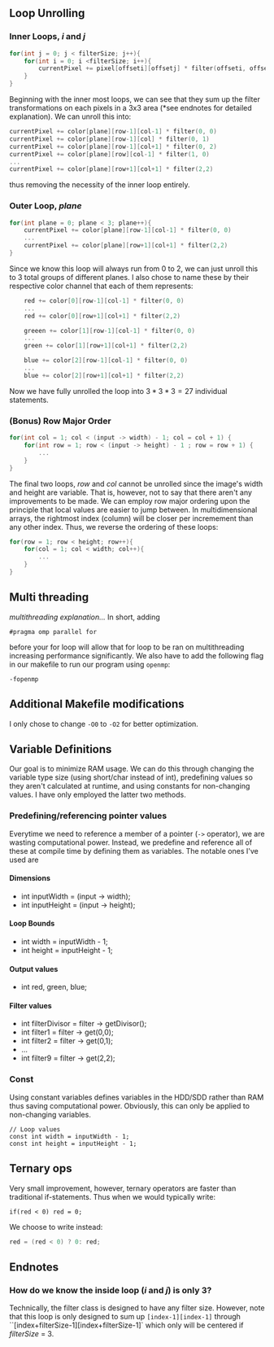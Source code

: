 ## Loop Unrolling

### Inner Loops, *i* and *j*
```c++
for(int j = 0; j < filterSize; j++){
    for(int i = 0; i <filterSize; i++){
        currentPixel += pixel[offseti][offsetj] * filter(offseti, offsetj);
    }
}
```
Beginning with the inner most loops, we can see that they sum up the filter transformations on each pixels in a 3x3 area (*see endnotes for detailed explanation). We can unroll this into:
```c++
currentPixel += color[plane][row-1][col-1] * filter(0, 0)
currentPixel += color[plane][row-1][col] * filter(0, 1)
currentPixel += color[plane][row-1][col+1] * filter(0, 2)
currentPixel += color[plane][row][col-1] * filter(1, 0)
...
currentPixel += color[plane][row+1][col+1] * filter(2,2)
```
thus removing the necessity of the inner loop entirely.

### Outer Loop, *plane*
```c++
for(int plane = 0; plane < 3; plane++){
    currentPixel += color[plane][row-1][col-1] * filter(0, 0)
    ...
    currentPixel += color[plane][row+1][col+1] * filter(2,2)
}
```
Since we know this loop will always run from 0 to 2, we can just unroll this to 3 total groups of different planes. I also chose to name these by their respective color channel that each of them represents:
```c++
    red += color[0][row-1][col-1] * filter(0, 0)
    ...
    red += color[0][row+1][col+1] * filter(2,2)

    greeen += color[1][row-1][col-1] * filter(0, 0)
    ...
    green += color[1][row+1][col+1] * filter(2,2)

    blue += color[2][row-1][col-1] * filter(0, 0)
    ...
    blue += color[2][row+1][col+1] * filter(2,2)
```
Now we have fully unrolled the loop into $3 * 3 * 3 = 27$ individual statements.

### (Bonus) Row Major Order
```c++
for(int col = 1; col < (input -> width) - 1; col = col + 1) {
    for(int row = 1; row < (input -> height) - 1 ; row = row + 1) {
        ...
    }
}
```
The final two loops, *row* and *col* cannot be unrolled since the image's width and height are variable. That is, however, not to say that there aren't any improvements to be made. We can employ row major ordering upon the principle that local values are easier to jump between. In multidimensional arrays, the rightmost index (column) will be closer per incremement than any other index. Thus, we reverse the ordering of these loops:
```c++
for(row = 1; row < height; row++){
    for(col = 1; col < width; col++){
        ...
    }
}
```

## Multi threading
*multithreading explanation...* In short, adding
```
#pragma omp parallel for
```
before your for loop will allow that for loop to be ran on multithreading increasing performance significantly. We also have to add the following flag in our makefile to run our program using `openmp`:
```
-fopenmp
```

## Additional Makefile modifications

I only chose to change `-O0` to `-O2` for better optimization.

## Variable Definitions

Our goal is to minimize RAM usage. We can do this through changing the variable type size (using short/char instead of int), predefining values so they aren't calculated at runtime, and using constants for non-changing values. I have only employed the latter two methods.

### Predefining/referencing pointer values

Everytime we need to reference a member of a pointer (`->` operator), we are wasting computational power. Instead, we predefine and reference all of these at compile time by defining them as variables. The notable ones I've used are

#### Dimensions
 - int inputWidth = (input -> width);
 - int inputHeight = (input -> height);

#### Loop Bounds
 - int width = inputWidth - 1;
 - int height = inputHeight - 1;

#### Output values
 - int red, green, blue;

#### Filter values
 - int filterDivisor = filter -> getDivisor();
 - int filter1 = filter -> get(0,0);
 - int filter2 = filter -> get(0,1);
 - ...
 - int filter9 = filter -> get(2,2);

### Const

Using constant variables defines variables in the HDD/SDD rather than RAM thus saving computational power. Obviously, this can only be applied to non-changing variables.
```
// Loop values
const int width = inputWidth - 1;
const int height = inputHeight - 1;
```

## Ternary ops

Very small improvement, however, ternary operators are faster than traditional if-statements. Thus when we would typically write:
```
if(red < 0) red = 0;
```
We choose to write instead:
```c++
red = (red < 0) ? 0: red;
```

## Endnotes

### How do we know the inside loop (*i* and *j*) is only 3?

Technically, the filter class is designed to have any filter size. However, note that this loop is only designed to sum up `[index-1][index-1]` through ``[index+filterSize-1][index+filterSize-1]` which only will be centered if *filterSize* = 3. 
